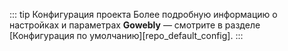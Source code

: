 ::: tip Конфигурация проекта
Более подробную информацию о настройках и параметрах **Gowebly** — смотрите в разделе [Конфигурация по умолчанию][repo_default_config].
:::